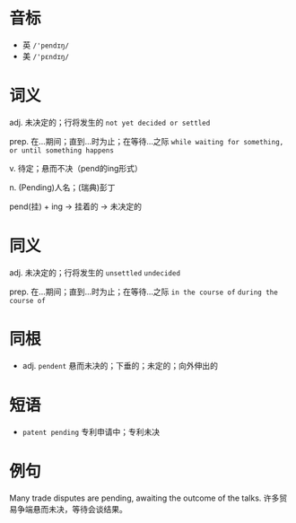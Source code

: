 # 音标

- 英 `/'pendɪŋ/`
- 美 `/'pɛndɪŋ/`

# 词义

adj. 未决定的；行将发生的
`not yet decided or settled`

prep. 在…期间；直到…时为止；在等待…之际
`while waiting for something, or until something happens`

v. 待定；悬而不决（pend的ing形式）


n. (Pending)人名；(瑞典)彭丁




pend(挂) + ing → 挂着的 → 未决定的

# 同义

adj. 未决定的；行将发生的
`unsettled` `undecided`

prep. 在…期间；直到…时为止；在等待…之际
`in the course of` `during the course of`

# 同根

- adj. `pendent` 悬而未决的；下垂的；未定的；向外伸出的

# 短语

- `patent pending` 专利申请中；专利未决

# 例句

Many trade disputes are pending, awaiting the outcome of the talks.
许多贸易争端悬而未决，等待会谈结果。


